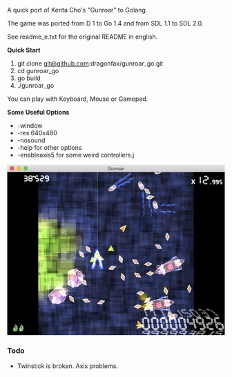 A quick port of Kenta Cho's "Gunroar" to Golang.

The game was ported from D 1 to Go 1.4 and from SDL 1.1 to SDL 2.0.

See readme_e.txt for the original README in english.

**Quick Start**

1. git clone git@github.com:dragonfax/gunroar_go.git
2. cd gunroar_go
3. go build
4. ./gunroar_go

You can play with Keyboard, Mouse or Gamepad.

**Some Useful Options**

* -window
* -res 640x480
* -nosound
* -help for other options
* -enableaxis5 for some weird controllers.j

![Screenshot](screenshot.png)

### Todo
* Twinstick is broken. Axis problems.
